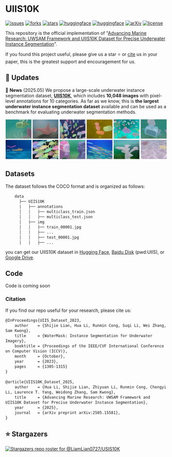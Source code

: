 # UIIS10K
[![issues](https://img.shields.io/github/issues/LiamLian0727/UIIS10K)](https://github.com/LiamLian0727/UIIS10K/issues)
[![forks](https://img.shields.io/github/forks/LiamLian0727/UIIS10K?style=flat&color=orange)](https://github.com/LiamLian0727/UIIS10K/fork)
[![stars](https://img.shields.io/github/stars/LiamLian0727/UIIS10K?style=flat&color=red)](https://github.com/LiamLian0727/UIIS10K/stargazers)
[![huggingface](https://img.shields.io/badge/%F0%9F%A4%97%20Hugging%20Face-Paper-FFD21E)](https://huggingface.co/papers/2505.15581)
[![huggingface](https://img.shields.io/badge/%F0%9F%A4%97%20Hugging%20Face-Dataset-FFD21E)](https://huggingface.co/datasets/LiamLian0727/UIIS10K)
[![arXiv](https://img.shields.io/badge/arXiv-2505.15581-b31b1b.svg)](https://arxiv.org/abs/2505.15581)
[![license](https://img.shields.io/github/license/LiamLian0727/UIIS10K)](LICENSE)

This repository is the official implementation of "[Advancing Marine Research: UWSAM Framework and UIIS10K Dataset for Precise Underwater Instance Segmentation](https://arxiv.org/abs/2505.15581)".

If you found this project useful, please give us a star ⭐️ or [cite](#citation) us in your paper, this is the greatest support and encouragement for us.

## :speech_balloon: Updates
🚩 **News** (2025.05) We propose a large-scale underwater instance segmentation dataset, [**UIIS10K**](#datasets), which includes **10,048 images** with pixel-level annotations for 10 categories. As far as we know, this is **the largest underwater instance segmentation dataset** available and can be used as a benchmark for evaluating underwater segmentation methods.

  ![dataset_img](assest/UIIS_Dataset.png)

## Datasets
The dataset follows the COCO format and is organized as follows:
```
    data
      ├── UIIS10K
      |   ├── annotations
      │   │   ├── multiclass_train.json
      │   │   ├── multiclass_test.json
      │   ├── img
      │   │   ├── train_00001.jpg
      │   │   ├── ...
      │   │   ├── test_00001.jpg
      │   │   ├── ...
```
you can get our UIIS10K dataset in [Hugging Face](https://huggingface.co/datasets/LiamLian0727/UIIS10K/tree/main), [Baidu Disk](https://pan.baidu.com/s/1WwDu_jYV8JsPvOGA2l6raQ?pwd=UIIS) (pwd:UIIS), or [Google Drive](https://drive.google.com/file/d/1MYQwWrQW_n9N-q_VPMuQaroIp5gS2f-u/view?usp=sharing).

## Code
Code is coming soon

### Citation
If you find our repo useful for your research, please cite us:
```
@InProceedings{UIIS_Dataset_2023,
    author    = {Shijie Lian, Hua Li, Runmin Cong, Suqi Li, Wei Zhang, Sam Kwong},
    title     = {WaterMask: Instance Segmentation for Underwater Imagery},
    booktitle = {Proceedings of the IEEE/CVF International Conference on Computer Vision (ICCV)},
    month     = {October},
    year      = {2023},
    pages     = {1305-1315}
}

@article{UIIS10K_Dataset_2025,
    author    = {Hua Li, Shijie Lian, Zhiyuan Li, Runmin Cong, Chongyi Li, Laurence T. Yang, Weidong Zhang, Sam Kwong},
    title     = {Advancing Marine Research: UWSAM Framework and UIIS10K Dataset for Precise Underwater Instance Segmentation},
    year      = {2025},
    journal   = {arXiv preprint arXiv:2505.15581},
}
```

## ⭐ Stargazers
[![Stargazers repo roster for @LiamLian0727/USIS10K](https://reporoster.com/stars/LiamLian0727/UIIS10K)](https://github.com/LiamLian0727/UIIS10K/stargazers)
